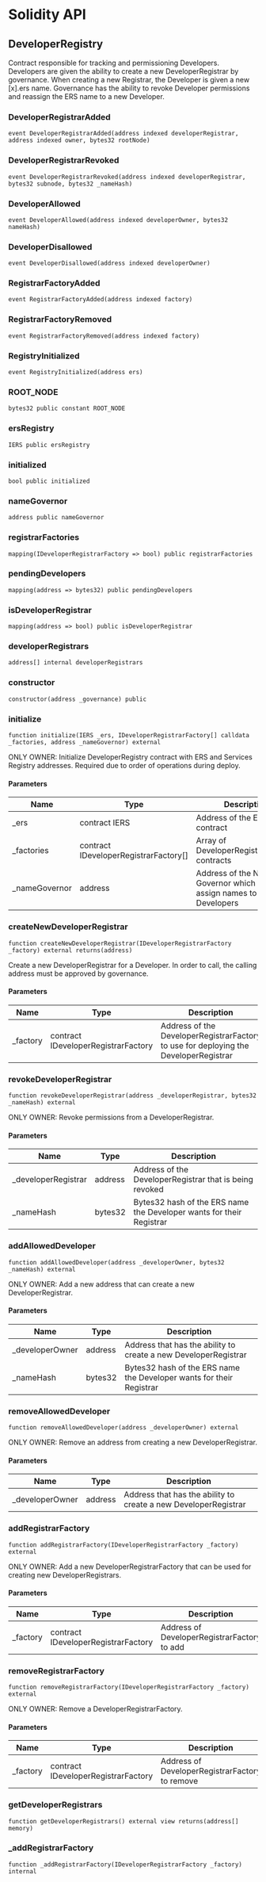 # Solidity API

## DeveloperRegistry

Contract responsible for tracking and permissioning Developers. Developers are given the ability to create a new DeveloperRegistrar by
governance. When creating a new Registrar, the Developer is given a new [x].ers name. Governance has the ability to revoke Developer permissions
and reassign the ERS name to a new Developer.

### DeveloperRegistrarAdded

```solidity
event DeveloperRegistrarAdded(address indexed developerRegistrar, address indexed owner, bytes32 rootNode)
```

### DeveloperRegistrarRevoked

```solidity
event DeveloperRegistrarRevoked(address indexed developerRegistrar, bytes32 subnode, bytes32 _nameHash)
```

### DeveloperAllowed

```solidity
event DeveloperAllowed(address indexed developerOwner, bytes32 nameHash)
```

### DeveloperDisallowed

```solidity
event DeveloperDisallowed(address indexed developerOwner)
```

### RegistrarFactoryAdded

```solidity
event RegistrarFactoryAdded(address indexed factory)
```

### RegistrarFactoryRemoved

```solidity
event RegistrarFactoryRemoved(address indexed factory)
```

### RegistryInitialized

```solidity
event RegistryInitialized(address ers)
```

### ROOT_NODE

```solidity
bytes32 public constant ROOT_NODE
```

### ersRegistry

```solidity
IERS public ersRegistry
```

### initialized

```solidity
bool public initialized
```

### nameGovernor

```solidity
address public nameGovernor
```

### registrarFactories

```solidity
mapping(IDeveloperRegistrarFactory => bool) public registrarFactories
```

### pendingDevelopers

```solidity
mapping(address => bytes32) public pendingDevelopers
```

### isDeveloperRegistrar

```solidity
mapping(address => bool) public isDeveloperRegistrar
```

### developerRegistrars

```solidity
address[] internal developerRegistrars
```

### constructor

```solidity
constructor(address _governance) public
```

### initialize

```solidity
function initialize(IERS _ers, IDeveloperRegistrarFactory[] calldata _factories, address _nameGovernor) external
```

ONLY OWNER: Initialize DeveloperRegistry contract with ERS and Services Registry addresses. Required due to order of operations during deploy.

#### Parameters

| Name | Type | Description |
| ---- | ---- | ----------- |
| _ers | contract IERS | Address of the ERS contract |
| _factories | contract IDeveloperRegistrarFactory[] | Array of DeveloperRegistrarFactory contracts |
| _nameGovernor | address | Address of the Name Governor which can assign names to Developers |

### createNewDeveloperRegistrar

```solidity
function createNewDeveloperRegistrar(IDeveloperRegistrarFactory _factory) external returns(address)
```

Create a new DeveloperRegistrar for a Developer. In order to call, the calling address must be approved by governance.

#### Parameters

| Name | Type | Description |
| ---- | ---- | ----------- |
| _factory | contract IDeveloperRegistrarFactory | Address of the DeveloperRegistrarFactory to use for deploying the DeveloperRegistrar |

### revokeDeveloperRegistrar

```solidity
function revokeDeveloperRegistrar(address _developerRegistrar, bytes32 _nameHash) external
```

ONLY OWNER: Revoke permissions from a DeveloperRegistrar.

#### Parameters

| Name | Type | Description |
| ---- | ---- | ----------- |
| _developerRegistrar | address | Address of the DeveloperRegistrar that is being revoked |
| _nameHash | bytes32 | Bytes32 hash of the ERS name the Developer wants for their Registrar |

### addAllowedDeveloper

```solidity
function addAllowedDeveloper(address _developerOwner, bytes32 _nameHash) external
```

ONLY OWNER: Add a new address that can create a new DeveloperRegistrar.

#### Parameters

| Name | Type | Description |
| ---- | ---- | ----------- |
| _developerOwner | address | Address that has the ability to create a new DeveloperRegistrar |
| _nameHash | bytes32 | Bytes32 hash of the ERS name the Developer wants for their Registrar |

### removeAllowedDeveloper

```solidity
function removeAllowedDeveloper(address _developerOwner) external
```

ONLY OWNER: Remove an address from creating a new DeveloperRegistrar.

#### Parameters

| Name | Type | Description |
| ---- | ---- | ----------- |
| _developerOwner | address | Address that has the ability to create a new DeveloperRegistrar |

### addRegistrarFactory

```solidity
function addRegistrarFactory(IDeveloperRegistrarFactory _factory) external
```

ONLY OWNER: Add a new DeveloperRegistrarFactory that can be used for creating new DeveloperRegistrars.

#### Parameters

| Name | Type | Description |
| ---- | ---- | ----------- |
| _factory | contract IDeveloperRegistrarFactory | Address of DeveloperRegistrarFactory to add |

### removeRegistrarFactory

```solidity
function removeRegistrarFactory(IDeveloperRegistrarFactory _factory) external
```

ONLY OWNER: Remove a DeveloperRegistrarFactory.

#### Parameters

| Name | Type | Description |
| ---- | ---- | ----------- |
| _factory | contract IDeveloperRegistrarFactory | Address of DeveloperRegistrarFactory to remove |

### getDeveloperRegistrars

```solidity
function getDeveloperRegistrars() external view returns(address[] memory)
```

### _addRegistrarFactory

```solidity
function _addRegistrarFactory(IDeveloperRegistrarFactory _factory) internal
```
